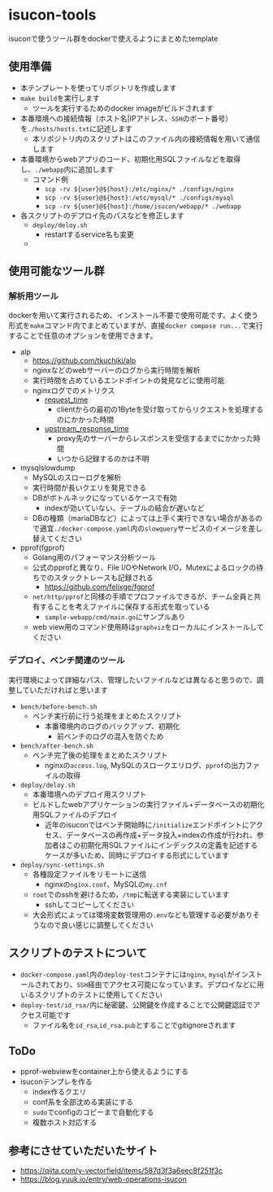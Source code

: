 # isucon-tools
isuconで使うツール群をdockerで使えるようにまとめたtemplate

## 使用準備
- 本テンプレートを使ってリポジトリを作成します
- `make build`を実行します
    - ツールを実行するためのdocker imageがビルドされます
- 本番環境への接続情報（ホスト名|IPアドレス、`SSH`のポート番号）を`./hosts/hosts.txt`に記述します
    - 本リポジトリ内のスクリプトはこのファイル内の接続情報を用いて通信します
- 本番環境からwebアプリのコード、初期化用SQLファイルなどを取得し、`./webapp`内に追加します
    - コマンド例
        - `scp -rv ${user}@${host}:/etc/nginx/* ./configs/nginx`
        - `scp -rv ${user}@${host}:/etc/mysql/* ./configs/mysql`
        - `scp -rv ${user}@${host}:/home/isucon/webapp/* ./webapp`
- 各スクリプトのデプロイ先のパスなどを修正します
    - `deploy/deloy.sh`
        - restartするservice名も変更
    - 



## 使用可能なツール群

### 解析用ツール
dockerを用いて実行されるため、インストール不要で使用可能です。よく使う形式を`make`コマンド内でまとめていますが、直接`docker compose run...`で実行することで任意のオプションを使用できます。

- alp
    - https://github.com/tkuchiki/alp
    - nginxなどのwebサーバーのログから実行時間を解析
    - 実行時間を占めているエンドポイントの発見などに使用可能
    - nginxログでのメトリクス
        - [request_time](https://nginx.org/en/docs/http/ngx_http_core_module.html#var_request_time:~:text=or%20%E2%80%9CPOST%E2%80%9D-,%24request_time,-request%20processing%20time)
            - clientからの最初の1Byteを受け取ってからリクエストを処理するのにかかった時間
        - [upstream_response_time](http://nginx.org/en/docs/http/ngx_http_upstream_module.html#:~:text=%24upstream_response_time)
            - proxy先のサーバーからレスポンスを受信するまでにかかった時間
            - いつから記録するのかは不明
- mysqlslowdump
    - MySQLのスローログを解析
    - 実行時間が長いクエリを発見できる
    - DBがボトルネックになっているケースで有効
        - indexが効いていない、テーブルの結合が遅いなど
    - DBの種類（mariaDBなど）によっては上手く実行できない場合があるので適宜`./docker-compose.yaml`内の`slowquery`サービスのイメージを差し替えてください
- pprof(fgprof)
    - Golang用のパフォーマンス分析ツール
    - 公式のpprofと異なり、File I/OやNetwork I/O，Mutexによるロックの待ちでのスタックトレースも記録される
        - https://github.com/felixge/fgprof
    - `net/http/pprof`と同様の手順でプロファイルできるが、チーム全員と共有することを考えファイルに保存する形式を取っている
        - `sample-webapp/cmd/main.go`にサンプルあり
    - web view用のコマンド使用時は`graphviz`をローカルにインストールしてください

### デプロイ、ベンチ関連のツール
実行環境によって詳細なパス、管理したいファイルなどは異なると思うので、調整していただければと思います

- `bench/before-bench.sh`
    - ベンチ実行前に行う処理をまとめたスクリプト
        - 本番環境内のログのバックアップ、初期化
            - 前ベンチのログの混入を防ぐため
- `bench/after-bench.sh`
    - ベンチ完了後の処理をまとめたスクリプト
        - nginxの`access.log`, MySQLのスロークエリログ、`pprof`の出力ファイルの取得
- `deploy/deloy.sh`
    - 本番環境へのデプロイ用スクリプト
    - ビルドしたwebアプリケーションの実行ファイル+データベースの初期化用SQLファイルのデプロイ
        - 近年のisuconではベンチ開始時に`/initialize`エンドポイントにアクセス、データベースの再作成+データ投入+indexの作成が行われ、参加者はこの初期化用SQLファイルにインデックスの定義を記述するケースが多いため、同時にデプロイする形式にしています
- `deploy/sync-settings.sh`
    - 各種設定ファイルをリモートに送信
        - nginxの`nginx.conf`、MySQLの`my.cnf`
    - `root`でのsshを避けるため，`/tmp`に転送する実装にしています
        - sshしてコピーしてください
    - 大会形式によっては環境変数管理用の`.env`なども管理する必要がありそうなので良い感じに調整してください

## スクリプトのテストについて
- `docker-compose.yaml`内の`deploy-test`コンテナには`nginx`, `mysql`がインストールされており、`SSH`経由でアクセス可能になっています。デプロイなどに用いるスクリプトのテストに使用してください
- `deploy-test/id_rsa/`内に秘密鍵、公開鍵を作成することで公開鍵認証でアクセス可能です
    - ファイル名を`id_rsa`,`id_rsa.pub`とすることでgitignoreされます

## ToDo
- pprof-webviewをcontainer上から使えるようにする
- isuconテンプレを作る
    - index作るクエリ
    - conf系を全部沈める実装にする
    - `sudo`でconfigのコピーまで自動化する
    - 複数ホスト対応する

## 参考にさせていただいたサイト
- https://qiita.com/y-vectorfield/items/587d3f3a6eec8f251f3c
- https://blog.yuuk.io/entry/web-operations-isucon